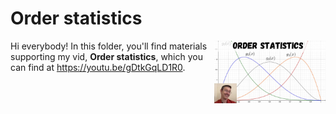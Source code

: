 # Order statistics
[<img src="order statistics thumb.jpg" align="right" height="100" />](<https://youtu.be/gDtkGqLD1R0>)

Hi everybody! In this folder, you'll find materials supporting my vid, **Order statistics**, which you can find at <https://youtu.be/gDtkGqLD1R0>. 

